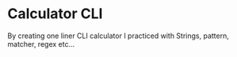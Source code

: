 # Calculator CLI
By creating one liner CLI calculator I practiced with Strings, pattern, matcher, regex etc... 
